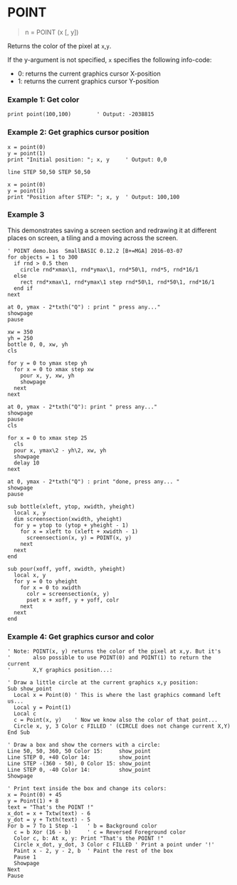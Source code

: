 # POINT

> n = POINT (x [, y])

Returns the color of the pixel at `x`,`y`.

If the y-argument is not specified, `x` specifies the following info-code:
- 0: returns the current graphics cursor X-position
- 1: returns the current graphics cursor Y-position

### Example 1: Get color

```
print point(100,100)        ' Output: -2038815
```

### Example 2: Get graphics cursor position

```
x = point(0)
y = point(1)
print "Initial position: "; x, y     ' Output: 0,0

line STEP 50,50 STEP 50,50

x = point(0)
y = point(1)
print "Position after STEP: "; x, y  ' Output: 100,100
```

### Example 3

This demonstrates saving a screen section and redrawing it at different places on screen, a tiling and a moving across the screen.

```
' POINT demo.bas  SmallBASIC 0.12.2 [B+=MGA] 2016-03-07
for objects = 1 to 300
  if rnd > 0.5 then
    circle rnd*xmax\1, rnd*ymax\1, rnd*50\1, rnd*5, rnd*16/1 
  else
    rect rnd*xmax\1, rnd*ymax\1 step rnd*50\1, rnd*50\1, rnd*16/1
  end if  
next

at 0, ymax - 2*txth("Q") : print " press any..."
showpage
pause

xw = 350
yh = 250
bottle 0, 0, xw, yh
cls

for y = 0 to ymax step yh
  for x = 0 to xmax step xw
    pour x, y, xw, yh
    showpage
  next
next

at 0, ymax - 2*txth("Q"): print " press any..."
showpage
pause
cls

for x = 0 to xmax step 25
  cls
  pour x, ymax\2 - yh\2, xw, yh
  showpage
  delay 10
next

at 0, ymax - 2*txth("Q") : print "done, press any... "
showpage
pause 

sub bottle(xleft, ytop, xwidth, yheight)
  local x, y
  dim screensection(xwidth, yheight)
  for y = ytop to (ytop + yheight - 1)
    for x = xleft to (xleft + xwidth - 1)
      screensection(x, y) = POINT(x, y)
    next
  next
end

sub pour(xoff, yoff, xwidth, yheight)
  local x, y
  for y = 0 to yheight
    for x = 0 to xwidth
      colr = screensection(x, y)
      pset x + xoff, y + yoff, colr
    next
  next
end 
```

### Example 4: Get graphics cursor and color 

```
' Note: POINT(x, y) returns the color of the pixel at x,y. But it's
'       also possible to use POINT(0) and POINT(1) to return the current
'       X,Y graphics position...:

' Draw a little circle at the current graphics x,y position:
Sub show_point
  Local x = Point(0) ' This is where the last graphics command left us...
  Local y = Point(1)
  Local c
  c = Point(x, y)    ' Now we know also the color of that point...
  Circle x, y, 3 Color c FILLED ' (CIRCLE does not change current X,Y)
End Sub

' Draw a box and show the corners with a circle:
Line 50, 50, 360, 50 Color 15:     show_point
Line STEP 0, +40 Color 14:         show_point
Line STEP -(360 - 50), 0 Color 15: show_point
Line STEP 0, -40 Color 14:         show_point
Showpage

' Print text inside the box and change its colors:
x = Point(0) + 45
y = Point(1) + 8
text = "That's the POINT !"
x_dot = x + Txtw(text) - 6
y_dot = y + Txth(text) - 5
For b = 7 To 1 Step -1   ' b = Background color
  c = b Xor (16 - b)     ' c = Reversed Foreground color
  Color c, b: At x, y: Print "That's the POINT !"
  Circle x_dot, y_dot, 3 Color c FILLED ' Print a point under '!'
  Paint x - 2, y - 2, b  ' Paint the rest of the box
  Pause 1
  Showpage
Next
Pause
```


